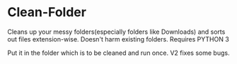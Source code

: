 # Clean-Folder
Cleans up your messy folders(especially folders like Downloads) and sorts out files extension-wise. Doesn't harm existing folders. Requires PYTHON 3

Put it in the folder which is to be cleaned and run once. 
V2 fixes some bugs.
